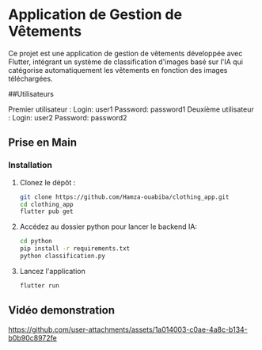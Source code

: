 # Application de Gestion de Vêtements

Ce projet est une application de gestion de vêtements développée avec Flutter, intégrant un système de classification d'images basé sur l'IA qui catégorise automatiquement les vêtements en fonction des images téléchargées. 

##Utilisateurs

Premier utilisateur : 
      Login: user1
      Password: password1
Deuxième utilisateur : 
      Login: user2
      Password: password2


## Prise en Main


### Installation

1. Clonez le dépôt :
   ```bash
   git clone https://github.com/Hamza-ouabiba/clothing_app.git
   cd clothing_app
   flutter pub get
3. Accédez au dossier python pour lancer le backend IA:
   ```bash
   cd python
   pip install -r requirements.txt
   python classification.py
4. Lancez l'application
   ```bash
   flutter run


## Vidéo demonstration

https://github.com/user-attachments/assets/1a014003-c0ae-4a8c-b134-b0b90c8972fe




